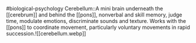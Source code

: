 #biological-psychology 
Cerebellum::A mini brain underneath the [[cerebrum]] and behind the [[pons]], nonverbal and skill memory, judge time, modulate emotions, discriminate sounds and texture. Works with the [[pons]] to coordinate movement, particularly voluntary movements in rapid succession.![[cerebellum.webp]]
<!--SR:!2023-12-19,1,210-->